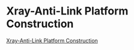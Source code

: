 # Xray-Anti-Link Platform Construction
[Xray-Anti-Link Platform Construction](https://aiwithcloud.com/2022/09/15/xray_anti_link_platform_construction/)